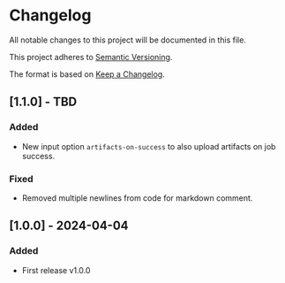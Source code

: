 # Changelog

All notable changes to this project will be documented in this file.

This project adheres to [Semantic Versioning](http://semver.org/).

The format is based on [Keep a Changelog](http://keepachangelog.com/).


## [1.1.0] - TBD

### Added

- New input option `artifacts-on-success` to also upload artifacts on job success.

### Fixed

- Removed multiple newlines from code for markdown comment.


## [1.0.0] - 2024-04-04

### Added

- First release v1.0.0
